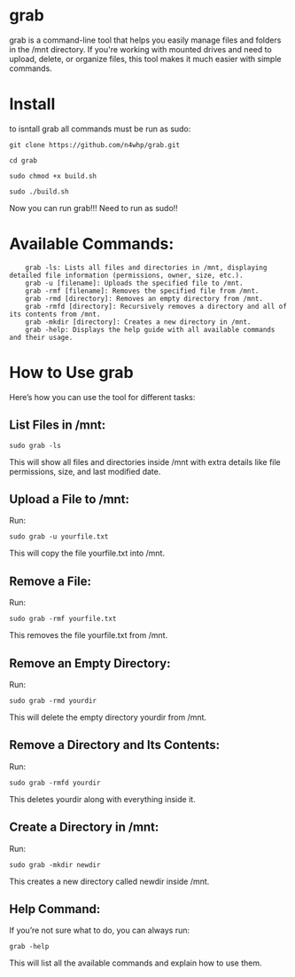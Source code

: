 # grab

grab is a command-line tool that helps you easily manage files and folders in the /mnt directory. If you're working with mounted drives and need to upload, delete, or organize files, this tool makes it much easier with simple commands.


# Install 

to isntall grab all commands must be run as sudo: 

```git clone https://github.com/n4whp/grab.git ```

```cd grab```

```sudo chmod +x build.sh```

```sudo ./build.sh```

Now you can run grab!!! Need to run as sudo!! 



# Available Commands:
```
    grab -ls: Lists all files and directories in /mnt, displaying detailed file information (permissions, owner, size, etc.).
    grab -u [filename]: Uploads the specified file to /mnt.
    grab -rmf [filename]: Removes the specified file from /mnt.
    grab -rmd [directory]: Removes an empty directory from /mnt.
    grab -rmfd [directory]: Recursively removes a directory and all of its contents from /mnt.
    grab -mkdir [directory]: Creates a new directory in /mnt.
    grab -help: Displays the help guide with all available commands and their usage.
```

# How to Use grab

Here’s how you can use the tool for different tasks:

## List Files in /mnt:
    
    sudo grab -ls

 This will show all files and directories inside /mnt with extra details like file permissions, size, and last modified date.

## Upload a File to /mnt:

Run:

    sudo grab -u yourfile.txt

This will copy the file yourfile.txt into /mnt.

## Remove a File:

Run:

    sudo grab -rmf yourfile.txt

This removes the file yourfile.txt from /mnt.

## Remove an Empty Directory:

Run:

    sudo grab -rmd yourdir

This will delete the empty directory yourdir from /mnt.

## Remove a Directory and Its Contents:

Run:

    sudo grab -rmfd yourdir

This deletes yourdir along with everything inside it.

## Create a Directory in /mnt:

Run:
    
    sudo grab -mkdir newdir

This creates a new directory called newdir inside /mnt.

## Help Command:

If you’re not sure what to do, you can always run:

    grab -help

This will list all the available commands and explain how to use them.
